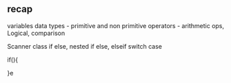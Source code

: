 ## recap 

variables 
data types  -  primitive and non primitive
operators  - arithmetic ops, Logical, comparison 


Scanner class 
if else, nested if else, elseif 
switch case 

if(){

}e